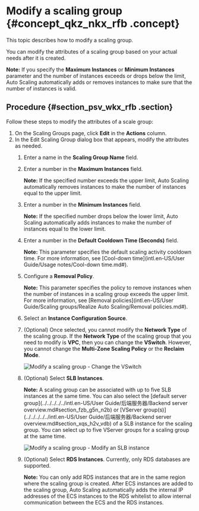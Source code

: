 # Modify a scaling group {#concept_qkz_nkx_rfb .concept}

This topic describes how to modify a scaling group.

You can modify the attributes of a scaling group based on your actual needs after it is created.

**Note:** If you specify the **Maximum Instances** or **Minimum Instances** parameter and the number of instances exceeds or drops below the limit, Auto Scaling automatically adds or removes instances to make sure that the number of instances is valid.

## Procedure {#section_psv_wkx_rfb .section}

Follow these steps to modify the attributes of a scale group:

1.  On the Scaling Groups page, click **Edit** in the **Actions** column.
2.  In the Edit Scaling Group dialog box that appears, modify the attributes as needed.
    1.  Enter a name in the **Scaling Group Name** field.
    2.  Enter a number in the **Maximum Instances** field.

        **Note:** If the specified number exceeds the upper limit, Auto Scaling automatically removes instances to make the number of instances equal to the upper limit.

    3.  Enter a number in the **Minimum Instances** field.

        **Note:** If the specified number drops below the lower limit, Auto Scaling automatically adds instances to make the number of instances equal to the lower limit.

    4.  Enter a number in the **Default Cooldown Time \(Seconds\)** field.

        **Note:** This parameter specifies the default scaling activity cooldown time. For more information, see [Cool-down time](intl.en-US/User Guide/Usage notes/Cool-down time.md#).

    5.  Configure a **Removal Policy**.

        **Note:** This parameter specifies the policy to remove instances when the number of instances in a scaling group exceeds the upper limit. For more information, see [Removal policies](intl.en-US/User Guide/Scaling groups/Realize Auto Scaling/Removal policies.md#).

    6.  Select an **Instance Configuration Source**.
    7.  \(Optional\) Once selected, you cannot modify the **Network Type** of the scaling group. If the **Network Type** of the scaling group that you need to modify is **VPC**, then you can change the **VSwitch**. However, you cannot change the **Multi-Zone Scaling Policy** or the **Reclaim Mode**.

        ![Modify a scaling group - Change the VSwitch](http://static-aliyun-doc.oss-cn-hangzhou.aliyuncs.com/assets/img/40591/154987717221739_en-US.png)

    8.  \(Optional\) Select **SLB Instances**.

        **Note:** A scaling group can be associated with up to five SLB instances at the same time. You can also select the [default server group](../../../../../intl.en-US/User Guide/后端服务器/Backend server overview.md#section_fzb_g5n_n2b) or [VServer group\(s\)](../../../../../intl.en-US/User Guide/后端服务器/Backend server overview.md#section_xqs_h2v_vdb) of a SLB instance for the scaling group. You can select up to five VServer groups for a scaling group at the same time.

        ![Modify a scaling group - Modify an SLB instance](http://static-aliyun-doc.oss-cn-hangzhou.aliyuncs.com/assets/img/40591/154987717221740_en-US.png)

    9.  \(Optional\) Select **RDS Instances**. Currently, only RDS databases are supported.

        **Note:** You can only add RDS instances that are in the same region where the scaling group is created. After ECS instances are added to the scaling group, Auto Scaling automatically adds the internal IP addresses of the ECS instances to the RDS whitelist to allow internal communication between the ECS and the RDS instances.



